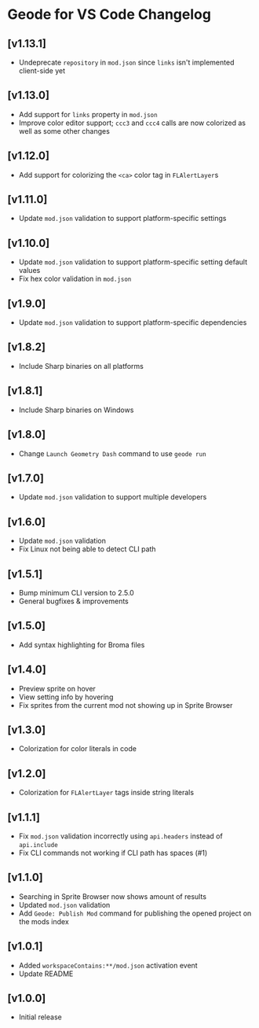 # Geode for VS Code Changelog

## [v1.13.1]

- Undeprecate `repository` in `mod.json` since `links` isn't implemented client-side yet

## [v1.13.0]

- Add support for `links` property in `mod.json`
- Improve color editor support; `ccc3` and `ccc4` calls are now colorized as well as some other changes

## [v1.12.0]

- Add support for colorizing the `<ca>` color tag in `FLAlertLayer`s

## [v1.11.0]

- Update `mod.json` validation to support platform-specific settings

## [v1.10.0]

- Update `mod.json` validation to support platform-specific setting default values
- Fix hex color validation in `mod.json`

## [v1.9.0]

- Update `mod.json` validation to support platform-specific dependencies

## [v1.8.2]

- Include Sharp binaries on all platforms

## [v1.8.1]

- Include Sharp binaries on Windows

## [v1.8.0]

- Change `Launch Geometry Dash` command to use `geode run`

## [v1.7.0]

- Update `mod.json` validation to support multiple developers

## [v1.6.0]

- Update `mod.json` validation
- Fix Linux not being able to detect CLI path

## [v1.5.1]

- Bump minimum CLI version to 2.5.0
- General bugfixes & improvements

## [v1.5.0]

- Add syntax highlighting for Broma files

## [v1.4.0]

- Preview sprite on hover
- View setting info by hovering
- Fix sprites from the current mod not showing up in Sprite Browser

## [v1.3.0]

- Colorization for color literals in code

## [v1.2.0]

- Colorization for `FLAlertLayer` tags inside string literals

## [v1.1.1]

- Fix `mod.json` validation incorrectly using `api.headers` instead of `api.include`
- Fix CLI commands not working if CLI path has spaces (#1)

## [v1.1.0]

- Searching in Sprite Browser now shows amount of results
- Updated `mod.json` validation
- Add `Geode: Publish Mod` command for publishing the opened project on the mods index

## [v1.0.1]

- Added `workspaceContains:**/mod.json` activation event
- Update README

## [v1.0.0]

- Initial release
